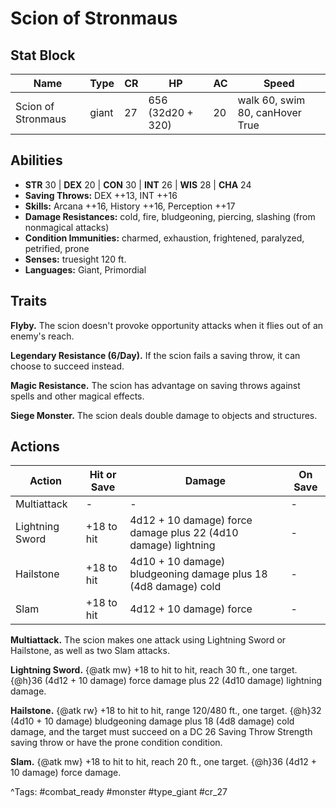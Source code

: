 # Scion of Stronmaus

## Stat Block

| Name | Type | CR | HP | AC | Speed |
|------|------|----|----|----|-------|
| Scion of Stronmaus | giant | 27 | 656 (32d20 + 320) | 20 | walk 60, swim 80, canHover True |

## Abilities

- **STR** 30 | **DEX** 20 | **CON** 30 | **INT** 26 | **WIS** 28 | **CHA** 24
- **Saving Throws:** DEX ++13, INT ++16  
- **Skills:** Arcana ++16, History ++16, Perception ++17  
- **Damage Resistances:** cold, fire, bludgeoning, piercing, slashing (from nonmagical attacks)  
- **Condition Immunities:** charmed, exhaustion, frightened, paralyzed, petrified, prone  
- **Senses:** truesight 120 ft.  
- **Languages:** Giant, Primordial

## Traits

**Flyby.** The scion doesn't provoke opportunity attacks when it flies out of an enemy's reach.

**Legendary Resistance (6/Day).** If the scion fails a saving throw, it can choose to succeed instead.

**Magic Resistance.** The scion has advantage on saving throws against spells and other magical effects.

**Siege Monster.** The scion deals double damage to objects and structures.


## Actions

| Action | Hit or Save | Damage | On Save |
|--------|--------------|--------|----------|
| Multiattack | - | - | - |
| Lightning Sword | +18 to hit | 4d12 + 10 damage) force damage plus 22 (4d10 damage) lightning | - |
| Hailstone | +18 to hit | 4d10 + 10 damage) bludgeoning damage plus 18 (4d8 damage) cold | - |
| Slam | +18 to hit | 4d12 + 10 damage) force | - |

**Multiattack.** The scion makes one attack using Lightning Sword or Hailstone, as well as two Slam attacks.

**Lightning Sword.** {@atk mw} +18 to hit to hit, reach 30 ft., one target. {@h}36 (4d12 + 10 damage) force damage plus 22 (4d10 damage) lightning damage.

**Hailstone.** {@atk rw} +18 to hit to hit, range 120/480 ft., one target. {@h}32 (4d10 + 10 damage) bludgeoning damage plus 18 (4d8 damage) cold damage, and the target must succeed on a DC 26 Saving Throw Strength saving throw or have the prone condition condition.

**Slam.** {@atk mw} +18 to hit to hit, reach 20 ft., one target. {@h}36 (4d12 + 10 damage) force damage.


^Tags: #combat_ready #monster #type_giant #cr_27